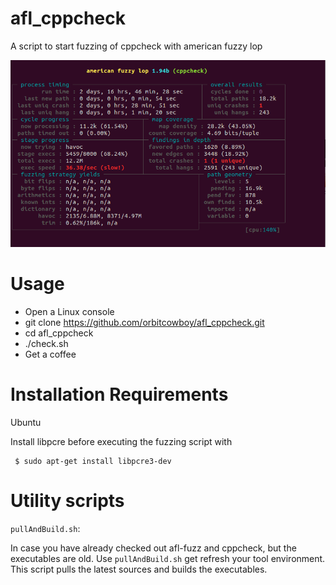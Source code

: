 # afl_cppcheck
A script to start fuzzing of cppcheck with american fuzzy lop

![A screenshot of afl fuzzing of cppcheck](screenshot/afl_cppcheck.png?raw=true "A screenshot")

# Usage

- Open a Linux console
- git clone https://github.com/orbitcowboy/afl_cppcheck.git
- cd afl_cppcheck
- ./check.sh
- Get a coffee 

# Installation Requirements

Ubuntu

Install libpcre before executing the fuzzing script with
```
 $ sudo apt-get install libpcre3-dev
```


# Utility scripts

```pullAndBuild.sh```:

In case you have already checked out afl-fuzz and cppcheck, but the executables
are old. Use ```pullAndBuild.sh``` get refresh your tool environment. This
script pulls the latest sources and builds the executables.
